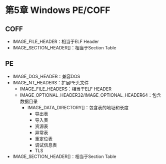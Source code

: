 # 第5章 Windows PE/COFF

## COFF

- IMAGE_FILE_HEADER：相当于ELF Header
- IMAGE_SECTION_HEADER[]：相当于Section Table

## PE

- IMAGE_DOS_HEADER：兼容DOS
- IMAGE_NT_HEADERS：扩展PE头文件
  - IMAGE_FILE_HEADERS：相当于ELF HEADER
  - IMAGE_OPTIONAL_HEADER32/IMAGE_OPTIONAL_HEADER64：包含数据目录
    - IMAGE_DATA_DIRECTORY[]：包含表的地址和长度
      - 导出表
      - 导入表
      - 资源表
      - 异常表
      - 重定位表
      - 调试信息表
      - TLS
- IMAGE_SECTION_HEADER[]：相当于Section Table
